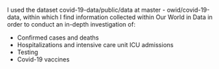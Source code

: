I used the dataset covid-19-data/public/data at master - owid/covid-19-data, within which I find information collected within Our World in Data in order to conduct an in-depth investigation of:
- Confirmed cases and deaths
- Hospitalizations and intensive care unit ICU admissions
- Testing 
- Covid-19 vaccines
